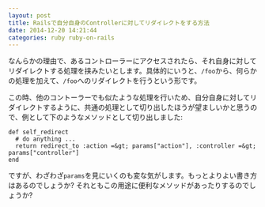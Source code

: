 ```yaml
---
layout: post
title: Railsで自分自身のControllerに対してリダイレクトをする方法
date: 2014-12-20 14:21:44
categories: ruby ruby-on-rails
---
```

<p>なんらかの理由で、あるコントローラーにアクセスされたら、それ自身に対してリダイレクトする処理を挟みたいとします。具体的にいうと、<code>/foo</code>から、何らかの処理を加えて、<code>/foo</code>へのリダイレクトを行うという形です。</p>

<p>この時、他のコントーラーでも似たような処理を行いため、自分自身に対してリダイレクトするように、共通の処理として切り出したほうが望ましいかと思うので、例として下のようなメソッドとして切り出しました:</p>

```
def self_redirect
  # do anything ...
  return redirect_to :action =&gt; params["action"], :controller =&gt; params["controller"]
end
```

<p>ですが、わざわざ<code>params</code>を見にいくのも変な気がします。もっとよりよい書き方はあるのでしょうか? それともこの用途に便利なメソッドがあったりするのでしょうか?</p>

